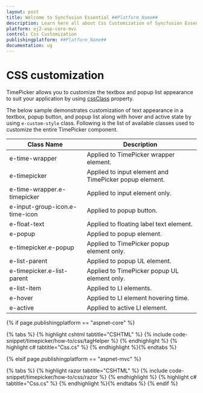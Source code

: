 ```yaml
---
layout: post
title: Welcome to Syncfusion Essential ##Platform_Name##
description: Learn here all about Css Customization of Syncfusion Essential ##Platform_Name## widgets based on HTML5 and jQuery.
platform: ej2-asp-core-mvc
control: Css Customization
publishingplatform: ##Platform_Name##
documentation: ug
---
```



# CSS customization

TimePicker allows you to customize the textbox and popup list appearance to suit your
application by using
[cssClass](https://help.syncfusion.com/cr/aspnetcore-js2/Syncfusion.EJ2.Calendars.TimePicker.html#Syncfusion_EJ2_Calendars_TimePicker_CssClass) property.

The below sample demonstrates customization of text appearance in a textbox, popup button, and popup list along with hover and active
state by using `e-custom-style` class. Following is the list of available classes used to customize the entire TimePicker component.

| **Class Name** | **Description** |
| --- | --- |
| e-time-wrapper | Applied to TimePicker wrapper element. |
| e-timepicker |  Applied to input element and TimePicker popup element. |
| e-time-wrapper.e-timepicker | Applied to input element only. |
| e-input-group-icon.e-time-icon | Applied to popup button. |
| e-float-text | Applied to floating label text element. |
| e-popup | Applied to popup element. |
| e-timepicker.e-popup | Applied to TimePicker popup element only. |
| e-list-parent | Applied to popup UL element. |
| e-timepicker.e-list-parent | Applied to TimePicker popup UL element only. |
| e-list-item | Applied to LI elements. |
| e-hover | Applied to LI element hovering time. |
| e-active | Applied to active LI element. |

{% if page.publishingplatform == "aspnet-core" %}

{% tabs %}
{% highlight cshtml tabtitle="CSHTML" %}
{% include code-snippet/timepicker/how-to/css/tagHelper %}
{% endhighlight %}
{% highlight c# tabtitle="Css.cs" %}
{% endhighlight %}{% endtabs %}

{% elsif page.publishingplatform == "aspnet-mvc" %}

{% tabs %}
{% highlight razor tabtitle="CSHTML" %}
{% include code-snippet/timepicker/how-to/css/razor %}
{% endhighlight %}
{% highlight c# tabtitle="Css.cs" %}
{% endhighlight %}{% endtabs %}
{% endif %}

